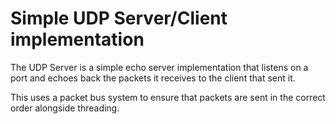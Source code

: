 # Simple UDP Server/Client implementation

The UDP Server is a simple echo server implementation that listens on a port and echoes back the packets it receives to the client that sent it.

This uses a packet bus system to ensure that packets are sent in the correct order alongside threading.

